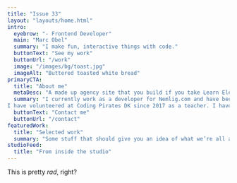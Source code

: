 ```yaml
---
title: "Issue 33"
layout: "layouts/home.html"
intro:
  eyebrow: "- Frontend Developer"
  main: "Marc Obel"
  summary: "I make fun, interactive things with code."
  buttonText: "See my work"
  buttonUrl: "/work"
  image: "/images/bg/toast.jpg"
  imageAlt: "Buttered toasted white bread"
primaryCTA:
  title: "About me"
  metaDesc: "A made up agency site that you build if you take Learn Eleventy From Scratch, by Piccalilli"
  summary: "I currently work as a developer for Nemlig.com and have been working there since 2018.
I have volunteered at Coding Pirates DK since 2017 as a teacher. I have taught multiple workshops ranging from Web Development to 3D modeling/printing and robot wrestling. "
  buttonText: "Contact me"
  buttonUrl: "/contact"
featuredWork:
  title: "Selected work"
  summary: "Some stuff that should give you an idea of what we’re all about."
studioFeed:
  title: "From inside the studio"
---
```


This is pretty _rad_, right?
